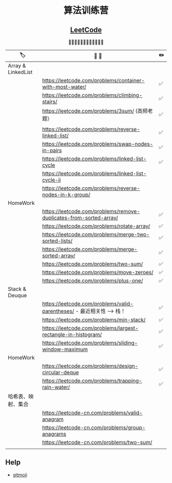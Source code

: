 <div align="center">

# 算法训练营
## [LeetCode](https://leetcode.com/)

🚀🚀🚀🚀🚀🚀🚀🚀🚀🚀🚀🚀

</div>

| 🏷️                | 📝 💬                                                                 | ✏️  |
| ------------------ | --------------------------------------------------------------------- | --- |
| Array & LinkedList |                                                                       |     |
|                    | https://leetcode.com/problems/container-with-most-water/              | ✅   |
|                    | https://leetcode.com/problems/climbing-stairs/                        | ✅   |
|                    | https://leetcode.com/problems/3sum/ (高频老题）                       | ✅   |
|                    |                                                                       |     |
|                    | https://leetcode.com/problems/reverse-linked-list/                    | ✅   |
|                    | https://leetcode.com/problems/swap-nodes-in-pairs                     | ✅   |
|                    | https://leetcode.com/problems/linked-list-cycle                       | ✅   |
|                    | https://leetcode.com/problems/linked-list-cycle-ii                    |     |
|                    | https://leetcode.com/problems/reverse-nodes-in-k-group/               |     |
| HomeWork           |                                                                       |     |
|                    | https://leetcode.com/problems/remove-duplicates-from-sorted-array/    | ✅   |
|                    | https://leetcode.com/problems/rotate-array/                           | ✅   |
|                    | https://leetcode.com/problems/merge-two-sorted-lists/                 | ✅   |
|                    | https://leetcode.com/problems/merge-sorted-array/                     | ✅   |
|                    | https://leetcode.com/problems/two-sum/                                | ✅   |
|                    | https://leetcode.com/problems/move-zeroes/                            | ✅   |
|                    | https://leetcode.com/problems/plus-one/                               | ✅   |
| Stack & Deuque     |                                                                       |     |
|                    | https://leetcode.com/problems/valid-parentheses/ - 最近相关性 —> 栈！ | ✅   |
|                    | https://leetcode.com/problems/min-stack/                              | ✅   |
|                    | https://leetcode.com/problems/largest-rectangle-in-histogram/         | ✅   |
|                    | https://leetcode.com/problems/sliding-window-maximum                  | ✅   |
| HomeWork           |                                                                       |     |
|                    | https://leetcode.com/problems/design-circular-deque                   | ✅   |
|                    | https://leetcode.com/problems/trapping-rain-water/                    | ✅   |
| 哈希表、映射、集合 |                                                                       |     |
|                    | https://leetcode-cn.com/problems/valid-anagram                        |     |
|                    | https://leetcode-cn.com/problems/group-anagrams                       |     |
|                    | https://leetcode-cn.com/problems/two-sum/                             |     |
|                    |                                                                       |     |


## Help

- [gitmoji](https://gitmoji.carloscuesta.me/)
